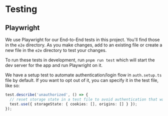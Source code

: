 # Testing

## Playwright

We use Playwright for our End-to-End tests in this project. You'll find those in
the `e2e` directory. As you make changes, add to an existing file or create a
new file in the `e2e` directory to test your changes.

To run these tests in development, run `pnpm run test` which will start
the dev server for the app and run Playwright on it.

We have a setup test to automate authentication/login flow in `auth.setup.ts` file by default. If you want to opt out of it, you can specify it in the test file, like so:

```ts
test.describe('unauthorized', () => {
  // reset storage state in a test file to avoid authentication that was set up for the whole project
  test.use({ storageState: { cookies: [], origins: [] } });
});
```